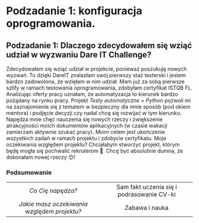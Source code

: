 # Podzadanie 1: konfiguracja oprogramowania.
## Podzadanie 1: Dlaczego zdecydowałem się wziąć udział w wyzwaniu Dare IT Challenge?
Zdecydowałam się wziąć udział w projekcie, ponieważ poszukuję nowych wyzwań. To dzięki DareIT znalazłam swój pierwszy staż testerski i jestem bardzo zadowolona, że wzięłam w nim udział. Mam już za sobą pierwsze szlify w ramach testowania oprogramowania, zdobyłam certyfikat ISTQB FL. Analizując oferty pracy uznałam, że automatyzacja to kierunek bardzo pożądany na rynku pracy. Projekt _Testy automatyczne + Python_ pozwoli mi na zaznajomienie się z tematem w bezpieczny dla mnie sposób (pod okiem mentora) i podjęcie decyzji czy nadal chcę się rozwijać w tym kierunku. Napędza mnie chęć nauczenia się nowych rzeczy i zwiększenie atrakcyjności moich dokumentów aplikacyjnych (w czasie wakacji zamierzam aktywnie szukać pracy). Moim celem jest ukończenie wszystkich zadań w ramach projektu i zdobycie certyfikatu. Moje oczekiwania względem projektu? Chciałabym stworzyć projekt, którym będę mogła się pochwalić rekruterom 🤩. Chcę być absolutnie dumna, że dokonałam nowej rzeczy 😊!

### Podsumowanie
<TABLE>

<TR style="text-align: center;> <TD><i> Dlaczego zdecydowałaś się wziąć udział w projekcie?</i></TD><TD> Dla frajdy z nauczenia się czegoś nowego </TD></TR>

<TR style="text-align: center;> <TD><i> Co Cię napędza?</i></TD><TD> Sam fakt uczenia się i podrasowanie CV-ki </TD></TR>

<TR style="text-align: center;> <TD><i> Jaki jest Twój cel?</i></TD><TD> Ukończenie projektu i zdobycie certyfikatu </TD></TR>

<TR style="text-align: center;> <TD><i> Jakie masz oczekiwania względem projektu?</i></TD><TD> Zabawa i nauka </TD></TR>

</TABLE>


### 
